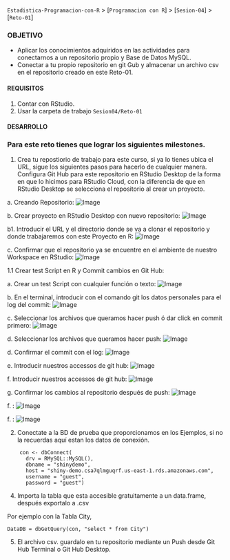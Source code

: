 `Estadistica-Programacion-con-R` > [`Programacion con R`] > [`Sesion-04`] > [`Reto-01`] 

### OBJETIVO
- Aplicar los conocimientos adquiridos en las actividades para conectarnos a un repositorio propio y Base de Datos MySQL.
- Conectar a tu propio repositorio en git Gub y almacenar un archivo csv en el repositorio creado en este Reto-01.

#### REQUISITOS
1. Contar con RStudio.
1. Usar la carpeta de trabajo `Sesion04/Reto-01`

#### DESARROLLO

### Para este reto tienes que lograr los siguientes milestones.

1. Crea tu repostiorio de trabajo para este curso, si ya lo tienes ubica el URL, sigue los siguientes pasos para hacerlo de cualquier manera. Configura Git Hub para este repositorio en RStudio Desktop de la forma en que lo hicimos para RStudio Cloud, con la diferencia de que en RStudio Desktop se selecciona el repositorio al crear un proyecto.

a. Creando Repositorio:
![Image](../images/creategithubrepo.png)

b. Crear proyecto en RStudio Desktop con nuevo repositorio:
![Image](../images/createprojectfrommgit.png)

b1. Introducir el URL y el directorio donde se va a clonar el repositorio y donde trabajaremos con este Proyecto en R:
![Image](../images/clonegitrepo.png)

c. Confirmar que el repositorio ya se encuentre en el ambiente de nuestro Workspace en RStudio:
![Image](../images/gitrepoenvironment.png)

1.1 Crear test Script en R y Commit cambios en Git Hub:

a. Crear un test Script con cualquier función o texto:
![Image](../images/GitRScript.png)

b. En el terminal, introducir con el comando git los datos personales para el log del commit:
![Image](../images/gitemailname.png)

c. Seleccionar los archivos que queramos hacer push ó dar click en commit primero:
![Image](../images/gitcommit.png)

d. Seleccionar los archivos que queramos hacer push:
![Image](../images/gitselect.png)

d. Confirmar el commit con el log:
![Image](../images/gitcommitlog.png)

e. Introducir nuestros accessos de git hub:
![Image](../images/githubpush1.png)

f. Introducir nuestros accessos de git hub:
![Image](../images/githubpass.png)

g. Confirmar los cambios al repositorio después de push:
![Image](../images/gitpush.png)

f. :
![Image](../images/gitrepoenvironment.png)

f. :
![Image](../images/gitrepoenvironment.png)

2. Conectate a la BD de prueba que proporcionamos en los Ejemplos, si no la recuerdas aquí estan los datos de conexión.

```{r}
    con <- dbConnect(
      drv = RMySQL::MySQL(),
      dbname = "shinydemo",
      host = "shiny-demo.csa7qlmguqrf.us-east-1.rds.amazonaws.com",
      username = "guest",
      password = "guest")
```
4. Importa la tabla que esta accesible gratuitamente a un data.frame, después exportalo a .csv

Por ejemplo con la Tabla City,

```{r}
DataDB = dbGetQuery(con, "select * from City")
```

5. El archivo csv. guardalo en tu repositorio mediante un Push desde Git Hub Terminal o Git Hub Desktop.
       
